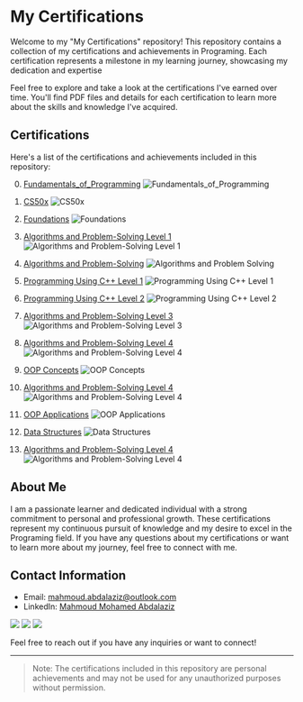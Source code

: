 # My Certifications

Welcome to my "My Certifications" repository! This repository contains a collection of my certifications and achievements in Programing. Each certification represents a milestone in my learning journey, showcasing my dedication and expertise

Feel free to explore and take a look at the certifications I've earned over time. You'll find PDF files and details for each certification to learn more about the skills and knowledge I've acquired.

## Certifications

Here's a list of the certifications and achievements included in this repository:

0. [Fundamentals_of_Programming](./Certifications/codezilla/Fundamentals_of_Programming_certificate.pdf)
     ![Fundamentals_of_Programming](./Certifications/codezilla/1.png)

1. [CS50x](./Certifications/CS50x/CS50x.pdf)
     ![CS50x](./Certifications/CS50x/CS50x.png)

2. [Foundations](./Certifications/Foundations_Level_1/1.pdf)
     ![Foundations](./Certifications/Foundations_Level_1/1.png)

3. [Algorithms and Problem-Solving Level 1](./Certifications/Algorithms_and_Problem-Solving_Level_1/1.pdf)
     ![Algorithms and Problem-Solving Level 1](./Certifications/Algorithms_and_Problem-Solving_Level_1/1.png)

4. [Algorithms and Problem-Solving](./Certifications/Algorithms_and_Problem-Solving_Level_1_sol/1.pdf)
     ![Algorithms and Problem Solving](./Certifications/Algorithms_and_Problem-Solving_Level_1_sol/1.png)

5. [Programming Using C++ Level 1](./Certifications/Programming_Using_Cpp_Level_1/1.pdf)
     ![Programming Using C++ Level 1](./Certifications/Programming_Using_Cpp_Level_1/1.png)

6. [Programming Using C++ Level 2](./Certifications/Programming_Using_Cpp_Level_2/1.pdf)
     ![Programming Using C++ Level 2](./Certifications/Programming_Using_Cpp_Level_2/1.png)

7. [Algorithms and Problem-Solving Level 3](./Certifications/Algorithms_and_Problem-Solving_Level_2/1.pdf)
     ![Algorithms and Problem-Solving Level 3](./Certifications/Algorithms_and_Problem-Solving_Level_2/1.png)

8. [Algorithms and Problem-Solving Level 4](./Certifications/Algorithms_and_Problem-Solving_Level_3/1.pdf)
     ![Algorithms and Problem-Solving Level 4](./Certifications/Algorithms_and_Problem-Solving_Level_3/1.png)

9. [OOP Concepts](./Certifications/OOP_Concepts/1.pdf)
     ![OOP Concepts](./Certifications/OOP_Concepts/1.png)

10. [Algorithms and Problem-Solving Level 4](./Certifications/Algorithms_and_Problem-Solving_Level_4/1.pdf)
     ![Algorithms and Problem-Solving Level 4](./Certifications/Algorithms_and_Problem-Solving_Level_4/1.png)

11. [OOP Applications](./Certifications/OOP_Applications/1.pdf)
     ![OOP Applications](./Certifications/OOP_Applications/1.png)

12. [Data Structures](./Certifications/Data_Structures/1.pdf)
     ![Data Structures](./Certifications/Data_Structures/1.png)

13. [Algorithms and Problem-Solving Level 4](./Certifications/Algorithms_and_Problem-Solving_Level_5/1.pdf)
     ![Algorithms and Problem-Solving Level 4](./Certifications/Algorithms_and_Problem-Solving_Level_5/1.png)

## About Me

I am a passionate learner and dedicated individual with a strong commitment to personal and professional growth. These certifications represent my continuous pursuit of knowledge and my desire to excel in the Programing field. If you have any questions about my certifications or want to learn more about my journey, feel free to connect with me.

## Contact Information

- Email: mahmoud.abdalaziz@outlook.com
- LinkedIn: [Mahmoud Mohamed Abdalaziz](https://www.linkedin.com/in/mahmoud-mohamed-abd/)

<a href="https://linkedin.com/in/mahmoud-mohamed-abd" target="_blank"><img src="https://img.shields.io/badge/-Mahmoud%20Mohamed-0077B5?style=for-the-badge&logo=Linkedin&logoColor=white"/></a>
<a href="https://wa.link/nx3m8s" target="_blank"><img src="https://img.shields.io/badge/-Mahmoud%20Mohamed-0077B5?style=for-the-badge&logo=WhatsApp&logoColor=white"/></a>
<a href="https://t.me/mattar74" target="_blank"><img src="https://img.shields.io/badge/-Mahmoud%20Mohamed-0077B5?style=for-the-badge&logo=Telegram&logoColor=white"/></a>

Feel free to reach out if you have any inquiries or want to connect!

---
> Note: The certifications included in this repository are personal achievements and may not be used for any unauthorized purposes without permission.
